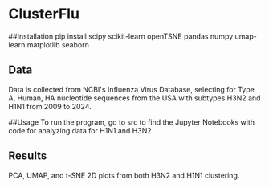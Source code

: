 # ClusterFlu

##Installation
pip install scipy scikit-learn openTSNE pandas numpy umap-learn matplotlib seaborn 

## Data
Data is collected from NCBI's Influenza Virus Database, selecting for Type A, Human, HA nucleotide sequences from the USA with subtypes H3N2 and H1N1 from 2009 to 2024. 

##Usage
To run the program, go to src to find the Jupyter Notebooks with code for analyzing data for H1N1 and H3N2 

## Results
PCA, UMAP, and t-SNE 2D plots from both H3N2 and H1N1 clustering.
